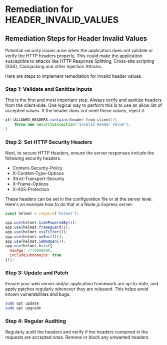 # Remediation for HEADER_INVALID_VALUES

## Remediation Steps for Header Invalid Values
Potential security issues arise when the application does not validate or verify the HTTP headers properly. This could make the application susceptible to attacks like HTTP Response Splitting, Cross-site scripting (XSS), Clickjacking and other Injection Attacks. 

Here are steps to implement remediation for invalid header values.

### Step 1: Validate and Sanitize Inputs 

This is the first and most important step. Always verify and sanitize headers from the client-side.
One logical way to perform this is to use an allow list of accepted values. If the header does not meet these values, reject it.

```java
if(!ALLOWED_HEADERS.contains(header from client)){
    throw new SecurityException("Invalid Header Value");
}
```
### Step 2: Set HTTP Security Headers

Next, to secure HTTP Headers, ensure the server responses include the following security headers.

* Content-Security-Policy
* X-Content-Type-Options
* Strict-Transport-Security
* X-Frame-Options
* X-XSS-Protection

These headers can be set in the configuration file or at the server level. Here's an example how to do that in a Node.js Express server.

```javascript
const helmet = require('helmet');

app.use(helmet.hidePoweredBy());
app.use(helmet.frameguard()); 
app.use(helmet.xssFilter());
app.use(helmet.noSniff()); 
app.use(helmet.ieNoOpen());
app.use(helmet.hsts({ 
  maxAge: 7776000000,
  includeSubDomains: true
}));
```
### Step 3: Update and Patch

Ensure your web server and/or application framework are up-to-date, and apply patches regularly whenever they are released. This helps avoid known vulnerabilities and bugs.

```bash
sudo apt update
sudo apt upgrade
```
### Step 4: Regular Auditing 

Regularly audit the headers and verify if the headers contained in the requests are accepted ones. Remove or block any unwanted headers.